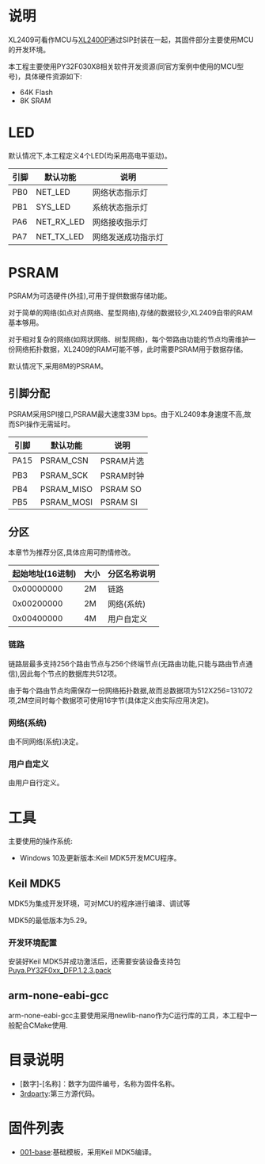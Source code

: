 # 说明

XL2409可看作MCU与[XL2400P](https://www.xinlinggo.com/pd.jsp?id=42)通过SIP封装在一起，其固件部分主要使用MCU的开发环境。

本工程主要使用PY32F030X8相关软件开发资源(同官方案例中使用的MCU型号)，具体硬件资源如下:

- 64K Flash
- 8K SRAM

# LED

默认情况下,本工程定义4个LED(均采用高电平驱动)。

| 引脚 | 默认功能    | 说明                           |
| ---- | ----------- | ------------------------------ |
| PB0  | NET_LED     | 网络状态指示灯                 |
| PB1  | SYS_LED     | 系统状态指示灯                 |
| PA6  | NET_RX_LED  | 网络接收指示灯                 |
| PA7  | NET_TX_LED  | 网络发送成功指示灯             |

# PSRAM

PSRAM为可选硬件(外挂),可用于提供数据存储功能。

对于简单的网络(如点对点网络、星型网络),存储的数据较少,XL2409自带的RAM基本够用。

对于相对复杂的网络(如网状网络、树型网络)，每个带路由功能的节点均需维护一份网络拓扑数据，XL2409的RAM可能不够，此时需要PSRAM用于数据存储。

默认情况下,采用8M的PSRAM。

## 引脚分配

PSRAM采用SPI接口,PSRAM最大速度33M bps。由于XL2409本身速度不高,故而SPI操作无需延时。

| 引脚 | 默认功能   | 说明      |
| ---- | ---------- | --------- |
| PA15 | PSRAM_CSN  | PSRAM片选 |
| PB3  | PSRAM_SCK  | PSRAM时钟 |
| PB4  | PSRAM_MISO | PSRAM SO  |
| PB5  | PSRAM_MOSI | PSRAM SI  |

## 分区

本章节为推荐分区,具体应用可酌情修改。

| 起始地址(16进制) | 大小 | 分区名称说明 |
| ---------------- | ---- | ------------ |
| 0x00000000       | 2M   | 链路         |
| 0x00200000       | 2M   | 网络(系统)   |
| 0x00400000       | 4M   | 用户自定义   |

### 链路

链路层最多支持256个路由节点与256个终端节点(无路由功能,只能与路由节点通信),因此每个节点的数据库共512项。

由于每个路由节点均需保存一份网络拓扑数据,故而总数据项为512X256=131072项,2M空间时每个数据项可使用16字节(具体定义由实际应用决定)。

### 网络(系统)

由不同网络(系统)决定。

### 用户自定义

由用户自行定义。

# 工具

主要使用的操作系统:

- Windows 10及更新版本:Keil MDK5开发MCU程序。

## Keil MDK5

MDK5为集成开发环境，可对MCU的程序进行编译、调试等

MDK5的最低版本为5.29。

### 开发环境配置

安装好Keil MDK5并成功激活后，还需要安装设备支持包[Puya.PY32F0xx_DFP.1.2.3.pack](3rdparty/PY32F0xx_Firmware_V1.4.7/Packs/MDK/Puya.PY32F0xx_DFP.1.2.3.pack)

## arm-none-eabi-gcc

arm-none-eabi-gcc主要使用采用newlib-nano作为C运行库的工具，本工程中一般配合CMake使用.

# 目录说明

- [数字]-[名称]：数字为固件编号，名称为固件名称。
- [3rdparty](3rdparty):第三方源代码。

# 固件列表

- [001-base](001-base):基础模板，采用Keil MDK5编译。